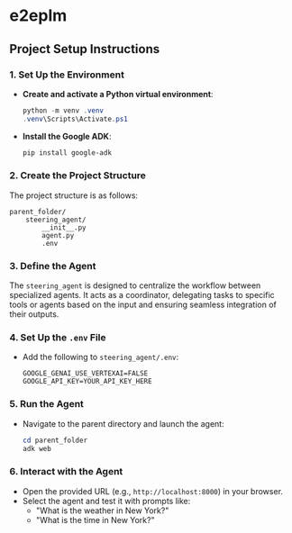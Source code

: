 # e2eplm

## Project Setup Instructions

### 1. Set Up the Environment
- **Create and activate a Python virtual environment**:
  ```powershell
  python -m venv .venv
  .venv\Scripts\Activate.ps1
  ```
- **Install the Google ADK**:
  ```powershell
  pip install google-adk
  ```

### 2. Create the Project Structure
The project structure is as follows:
```
parent_folder/
    steering_agent/
        __init__.py
        agent.py
        .env
```

### 3. Define the Agent
The `steering_agent` is designed to centralize the workflow between specialized agents. It acts as a coordinator, delegating tasks to specific tools or agents based on the input and ensuring seamless integration of their outputs.

### 4. Set Up the `.env` File
- Add the following to `steering_agent/.env`:
  ```
  GOOGLE_GENAI_USE_VERTEXAI=FALSE
  GOOGLE_API_KEY=YOUR_API_KEY_HERE
  ```

### 5. Run the Agent
- Navigate to the parent directory and launch the agent:
  ```powershell
  cd parent_folder
  adk web
  ```

### 6. Interact with the Agent
- Open the provided URL (e.g., `http://localhost:8000`) in your browser.
- Select the agent and test it with prompts like:
  - "What is the weather in New York?"
  - "What is the time in New York?"